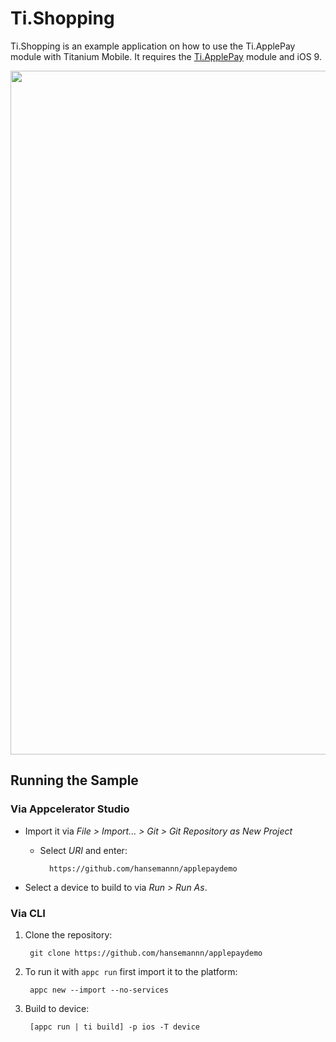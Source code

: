 # Ti.Shopping
Ti.Shopping is an example application on how to use the Ti.ApplePay module with Titanium Mobile. It requires the [Ti.ApplePay](http://shop.hans-knoechel.de/product/ti-applepay) module and iOS 9.

<img width="1094" src="http://abload.de/img/example8bjv1.png">

## Running the Sample

### Via Appcelerator Studio

* Import it via *File > Import... > Git > Git Repository as New Project*
	* Select *URI* and enter:

			https://github.com/hansemannn/applepaydemo

* Select a device to build to via *Run > Run As*.

### Via CLI

1. Clone the repository:

		git clone https://github.com/hansemannn/applepaydemo

2. To run it with `appc run` first import it to the platform:

		appc new --import --no-services

3. Build to device:

		[appc run | ti build] -p ios -T device
